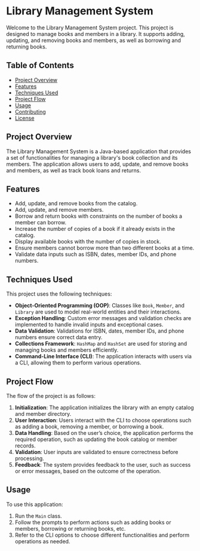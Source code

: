 # Library Management System

Welcome to the Library Management System project. This project is designed to manage books and members in a library. It supports adding, updating, and removing books and members, as well as borrowing and returning books.

## Table of Contents

- [Project Overview](#project-overview)
- [Features](#features)
- [Techniques Used](#techniques-used)
- [Project Flow](#project-flow)
- [Usage](#usage)
- [Contributing](#contributing)
- [License](#license)

## Project Overview

The Library Management System is a Java-based application that provides a set of functionalities for managing a library's book collection and its members. The application allows users to add, update, and remove books and members, as well as track book loans and returns.

## Features

- Add, update, and remove books from the catalog.
- Add, update, and remove members.
- Borrow and return books with constraints on the number of books a member can borrow.
- Increase the number of copies of a book if it already exists in the catalog.
- Display available books with the number of copies in stock.
- Ensure members cannot borrow more than two different books at a time.
- Validate data inputs such as ISBN, dates, member IDs, and phone numbers.

## Techniques Used

This project uses the following techniques:

- **Object-Oriented Programming (OOP)**: Classes like `Book`, `Member`, and `Library` are used to model real-world entities and their interactions.
- **Exception Handling**: Custom error messages and validation checks are implemented to handle invalid inputs and exceptional cases.
- **Data Validation**: Validations for ISBN, dates, member IDs, and phone numbers ensure correct data entry.
- **Collections Framework**: `HashMap` and `HashSet` are used for storing and managing books and members efficiently.
- **Command-Line Interface (CLI)**: The application interacts with users via a CLI, allowing them to perform various operations.

## Project Flow

The flow of the project is as follows:

1. **Initialization**: The application initializes the library with an empty catalog and member directory.
2. **User Interaction**: Users interact with the CLI to choose operations such as adding a book, removing a member, or borrowing a book.
3. **Data Handling**: Based on the user’s choice, the application performs the required operation, such as updating the book catalog or member records.
4. **Validation**: User inputs are validated to ensure correctness before processing.
5. **Feedback**: The system provides feedback to the user, such as success or error messages, based on the outcome of the operation.

## Usage

To use this application:

1. Run the `Main` class.
2. Follow the prompts to perform actions such as adding books or members, borrowing or returning books, etc.
3. Refer to the CLI options to choose different functionalities and perform operations as needed.


